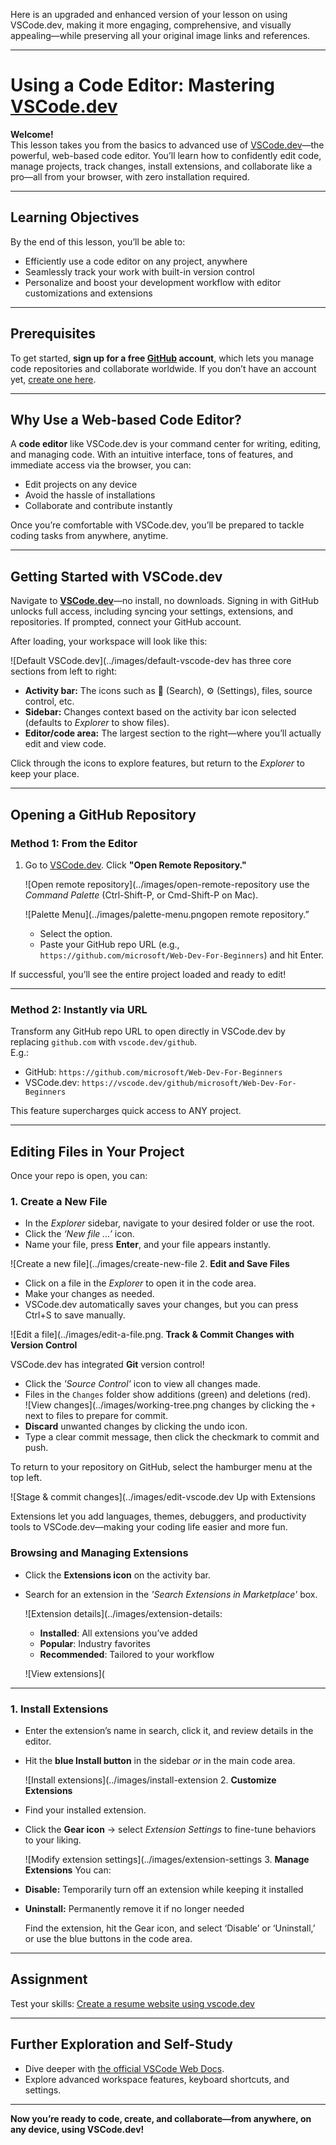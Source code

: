 Here is an upgraded and enhanced version of your lesson on using VSCode.dev, making it more engaging, comprehensive, and visually appealing—while preserving all your original image links and references.

***

# Using a Code Editor: Mastering [VSCode.dev](https://vscode.dev)

**Welcome!**  
This lesson takes you from the basics to advanced use of [VSCode.dev](https://vscode.dev)—the powerful, web-based code editor. You’ll learn how to confidently edit code, manage projects, track changes, install extensions, and collaborate like a pro—all from your browser, with zero installation required.

***

## Learning Objectives

By the end of this lesson, you’ll be able to:

- Efficiently use a code editor on any project, anywhere
- Seamlessly track your work with built-in version control
- Personalize and boost your development workflow with editor customizations and extensions

***

## Prerequisites

To get started, **sign up for a free [GitHub](https://github.com) account**, which lets you manage code repositories and collaborate worldwide. If you don’t have an account yet, [create one here](https://github.com/).

***

## Why Use a Web-based Code Editor?

A **code editor** like VSCode.dev is your command center for writing, editing, and managing code. With an intuitive interface, tons of features, and immediate access via the browser, you can:

- Edit projects on any device
- Avoid the hassle of installations
- Collaborate and contribute instantly

Once you’re comfortable with VSCode.dev, you’ll be prepared to tackle coding tasks from anywhere, anytime.

***

## Getting Started with VSCode.dev

Navigate to **[VSCode.dev](https://vscode.dev)**—no install, no downloads. Signing in with GitHub unlocks full access, including syncing your settings, extensions, and repositories. If prompted, connect your GitHub account.

After loading, your workspace will look like this:

![Default VSCode.dev](../images/default-vscode-dev has three core sections from left to right:
- **Activity bar:** The icons such as 🔎 (Search), ⚙️ (Settings), files, source control, etc.
- **Sidebar:** Changes context based on the activity bar icon selected (defaults to *Explorer* to show files).
- **Editor/code area:** The largest section to the right—where you’ll actually edit and view code.

Click through the icons to explore features, but return to the _Explorer_ to keep your place.

***

## Opening a GitHub Repository

### Method 1: From the Editor

1. Go to [VSCode.dev](https://vscode.dev). Click **"Open Remote Repository."**

   ![Open remote repository](../images/open-remote-repository use the _Command Palette_ (Ctrl-Shift-P, or Cmd-Shift-P on Mac).

   ![Palette Menu](../images/palette-menu.pngopen remote repository.”
   - Select the option.
   - Paste your GitHub repo URL (e.g., `https://github.com/microsoft/Web-Dev-For-Beginners`) and hit Enter.

If successful, you’ll see the entire project loaded and ready to edit!

***

### Method 2: Instantly via URL

Transform any GitHub repo URL to open directly in VSCode.dev by replacing `github.com` with `vscode.dev/github`.  
E.g.:

- GitHub: `https://github.com/microsoft/Web-Dev-For-Beginners`
- VSCode.dev: `https://vscode.dev/github/microsoft/Web-Dev-For-Beginners`

This feature supercharges quick access to ANY project.

***

## Editing Files in Your Project

Once your repo is open, you can:

### 1. **Create a New File**
- In the *Explorer* sidebar, navigate to your desired folder or use the root.
- Click the _‘New file ...’_ icon.
- Name your file, press **Enter**, and your file appears instantly.

![Create a new file](../images/create-new-file 2. **Edit and Save Files**

- Click on a file in the *Explorer* to open it in the code area.
- Make your changes as needed.
- VSCode.dev automatically saves your changes, but you can press Ctrl+S to save manually.

![Edit a file](../images/edit-a-file.png. **Track & Commit Changes with Version Control**

VSCode.dev has integrated **Git** version control!

- Click the _'Source Control'_ icon to view all changes made.
- Files in the `Changes` folder show additions (green) and deletions (red).  
  ![View changes](../images/working-tree.png changes by clicking the `+` next to files to prepare for commit.
- **Discard** unwanted changes by clicking the undo icon.
- Type a clear commit message, then click the checkmark to commit and push.

To return to your repository on GitHub, select the hamburger menu at the top left.

![Stage & commit changes](../images/edit-vscode.dev Up with Extensions

Extensions let you add languages, themes, debuggers, and productivity tools to VSCode.dev—making your coding life easier and more fun.

### Browsing and Managing Extensions

- Click the **Extensions icon** on the activity bar.
- Search for an extension in the _'Search Extensions in Marketplace'_ box.

  ![Extension details](../images/extension-details:
  - **Installed**: All extensions you’ve added
  - **Popular**: Industry favorites
  - **Recommended**: Tailored to your workflow

  ![View extensions](

  

***

### 1. **Install Extensions**

- Enter the extension’s name in search, click it, and review details in the editor.
- Hit the **blue Install button** in the sidebar _or_ in the main code area.

  ![Install extensions](../images/install-extension 2. **Customize Extensions**

- Find your installed extension.
- Click the **Gear icon** → select _Extension Settings_ to fine-tune behaviors to your liking.

  ![Modify extension settings](../images/extension-settings 3. **Manage Extensions**
You can:

- **Disable:** Temporarily turn off an extension while keeping it installed
- **Uninstall:** Permanently remove it if no longer needed

  Find the extension, hit the Gear icon, and select ‘Disable’ or ‘Uninstall,’ or use the blue buttons in the code area.

***

## Assignment

Test your skills: [Create a resume website using vscode.dev](https://github.com/microsoft/Web-Dev-For-Beginners/blob/main/8-code-editor/1-using-a-code-editor/assignment.md)

***

## Further Exploration and Self-Study

- Dive deeper with [the official VSCode Web Docs](https://code.visualstudio.com/docs/editor/vscode-web?WT.mc_id=academic-0000-alfredodeza).
- Explore advanced workspace features, keyboard shortcuts, and settings.

***

**Now you’re ready to code, create, and collaborate—from anywhere, on any device, using VSCode.dev!**
